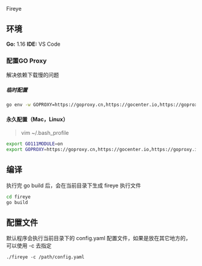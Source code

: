 Fireye


## 环境

**Go:** 1.16
**IDE:** VS Code


### 配置GO Proxy
解决依赖下载慢的问题

##### 临时配置

```bash
go env -w GOPROXY=https://goproxy.cn,https://gocenter.io,https://goproxy.io,direct
```

#### 永久配置（Mac，Linux）

> vim ~/.bash_profile
```bash
export GO111MODULE=on
export GOPROXY=https://goproxy.cn,https://gocenter.io,https://goproxy.io,direct
```


## 编译

执行完 go build 后，会在当前目录下生成 fireye 执行文件

```bash
cd fireye
go build
```


## 配置文件

默认程序会执行当前目录下的 config.yaml 配置文件，如果是放在其它地方的，可以使用 -c 去指定

```shell
./fireye -c /path/config.yaml
```
